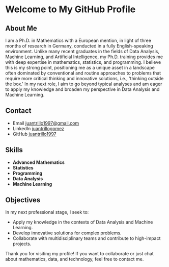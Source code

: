# Welcome to My GitHub Profile

## About Me

I am a Ph.D. in Mathematics with a European mention, in light of three months of research in Germany, conducted in a fully English-speaking environment. Unlike many recent graduates in the fields of Data Analysis, Machine Learning, and Artificial Intelligence, my Ph.D. training provides me with deep expertise in mathematics, statistics, and programming. I believe this is my strong point, positioning me as a unique asset in a landscape often dominated by conventional and routine approaches to problems that require more critical thinking and innovative solutions, i.e., 'thinking outside the box.' In my next role, I aim to go beyond typical analyses and am eager to apply my knowledge and broaden my perspective in Data Analysis and Machine Learning.

## Contact

- Email [juantrillo1997@gmail.com](mailto:juantrillo1997@gmail.com)
- LinkedIn [juantrillogomez](https://www.linkedin.com/in/juantrillogomez/)
- GitHub [juantrillo1997](https://github.com/juantrillo1997)

<!-- Este comentario no se mostrará en el renderizado final ## Featured Projects

- **[Project 1](https://github.com/YourUsername/Project1)**: Brief description of Project 1.
- **[Project 2](https://github.com/YourUsername/Project2)**: Brief description of Project 2.
- **[Project 3](https://github.com/YourUsername/Project3)**: Brief description of Project 3.-->

## Skills

- **Advanced Mathematics**
- **Statistics**
- **Programming**
- **Data Analysis**
- **Machine Learning**

## Objectives

In my next professional stage, I seek to:

- Apply my knowledge in the contexts of Data Analysis and Machine Learning.
- Develop innovative solutions for complex problems.
- Collaborate with multidisciplinary teams and contribute to high-impact projects.

Thank you for visiting my profile! If you want to collaborate or just chat about mathematics, data, and technology, feel free to contact me.
